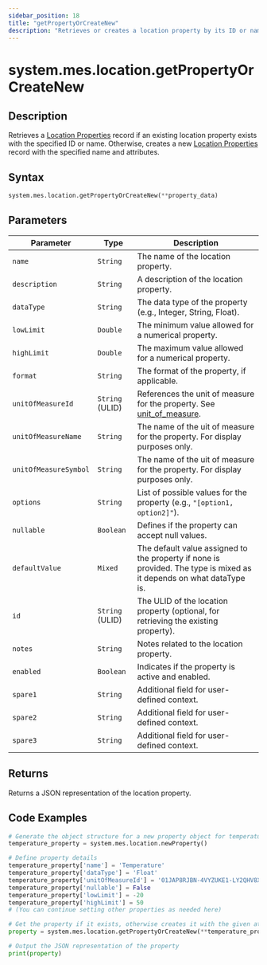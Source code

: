 ```yaml
---
sidebar_position: 18
title: "getPropertyOrCreateNew"
description: "Retrieves or creates a location property by its ID or name depending on if it exists."
---
```


# system.mes.location.getPropertyOrCreateNew

## Description

Retrieves a [Location Properties](../../data-model/location-model/location-property) record if an existing location property exists with the specified ID or name.
Otherwise, creates a new [Location Properties](../../data-model/location-model/location-property) record with the specified name and attributes.

## Syntax
```python
system.mes.location.getPropertyOrCreateNew(**property_data)
```

## Parameters

| Parameter             | Type            | Description                                                                                                          |
|-----------------------|-----------------|----------------------------------------------------------------------------------------------------------------------|
| `name`                | `String`        | The name of the location property.                                                                                   |
| `description`         | `String`        | A description of the location property.                                                                              |
| `dataType`            | `String`        | The data type of the property (e.g., Integer, String, Float).                                                        |
| `lowLimit`            | `Double`        | The minimum value allowed for a numerical property.                                                                  |
| `highLimit`           | `Double`        | The maximum value allowed for a numerical property.                                                                  |
| `format`              | `String`        | The format of the property, if applicable.                                                                           |
| `unitOfMeasureId`     | `String` (ULID) | References the unit of measure for the property. See [unit_of_measure](../../data-model/utility-models/unit-of-measure-model/unit-of-measure). |
| `unitOfMeasureName`   | `String`        | The name of the uit of measure for the property. For display purposes only.                                                      |
| `unitOfMeasureSymbol` | `String`        | The name of the uit of measure for the property. For display purposes only.                                                      |
| `options`             | `String`        | List of possible values for the property (e.g., `"[option1, option2]"`).                                             |
| `nullable`            | `Boolean`       | Defines if the property can accept null values.                                                                      |
| `defaultValue`        | `Mixed`         | The default value assigned to the property if none is provided. The type is mixed as it depends on what dataType is. |
| `id`                  | `String` (ULID) | The ULID of the location property (optional, for retrieving the existing property).                                  |
| `notes`               | `String`        | Notes related to the location property.                                                                              |
| `enabled`             | `Boolean`       | Indicates if the property is active and enabled.                                                                     |
| `spare1`              | `String`        | Additional field for user-defined context.                                                                           |
| `spare2`              | `String`        | Additional field for user-defined context.                                                                           |
| `spare3`              | `String`        | Additional field for user-defined context.                                                                           |

## Returns

Returns a JSON representation of the location property.

## Code Examples

```python
# Generate the object structure for a new property object for temperature
temperature_property = system.mes.location.newProperty()

# Define property details
temperature_property['name'] = 'Temperature'
temperature_property['dataType'] = 'Float'
temperature_property['unitOfMeasureId'] = '01JAP8RJBN-4VYZUKE1-LY2QHV8X'
temperature_property['nullable'] = False
temperature_property['lowLimit'] = -20
temperature_property['highLimit'] = 50
# (You can continue setting other properties as needed here)

# Get the property if it exists, otherwise creates it with the given attributes
property = system.mes.location.getPropertyOrCreateNew(**temperature_property)

# Output the JSON representation of the property
print(property)
```